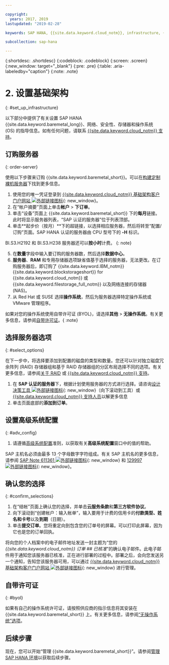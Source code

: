 ```yaml
---

copyright:
  years: 2017, 2019
lastupdated: "2019-02-28"

keywords: SAP HANA, {{site.data.keyword.cloud_notm}}, infrastructure, {{site.data.keyword.baremetal_short}}, SAP-certified infrastructure, deployment, BYOL,

subcollection: sap-hana

---
```


{:shortdesc: .shortdesc}
{:codeblock: .codeblock}
{:screen: .screen}
{:new_window: target="_blank"}
{:pre: .pre}
{:table: .aria-labeledby="caption"}
{:note: .note}

# 2. 设置基础架构
{: #set_up_infrastructure}

以下部分中提供了有关设置 SAP HANA {{site.data.keyword.baremetal_long}}、网络、安全性、存储器和操作系统 (OS) 的指导信息。如有任何问题，请联系 [{{site.data.keyword.cloud_notm}} 支持](/docs/get-support?topic=get-support-getting-customer-support#getting-customer-support)。

## 订购服务器
{: order-server}

使用以下步骤来订购 {{site.data.keyword.baremetal_short}}。可以在[构建定制裸机服务器](/docs/bare-metal?topic=bare-metal-ordering-baremetal-server#ordering-baremetal-server)下找到更多信息。

1. 使用您的唯一凭证登录到 [{{site.data.keyword.cloud_notm}} 基础架构客户门户网站 ![外部链接图标](../../icons/launch-glyph.svg "外部链接图标")](https://control.softlayer.com){: new_window}。
2. 在“帐户摘要”页面上单击**帐户** > **下订单**。
3. 单击“设备”页面上 {{site.data.keyword.baremetal_short}} 下的**每月**链接。此时将显示服务器列表，“SAP 认证的服务器”位于列表顶部。
4. 单击**起步价（按月）**下的超链接，以选择相应服务器，然后将转至“配置/订购”页面。SAP HANA 认证的服务器由 CPU 型号下的 **-H** 标识。  

BI.S3.H2192 和 BI.S3.H238 服务器还可以**按小时**计费。
{: note}

5. 在**数量**字段中输入要订购的服务器数，然后选择**数据中心**。
6. **服务器**、**RAM** 和专用存储器选项缺省值基于选择的服务器，无法更改。在订购服务器后，即订购了 {{site.data.keyword.IBM_notm}} {{site.data.keyword.blockstorageshort}} for {{site.data.keyword.cloud_notm}} 或 {{site.data.keyword.filestorage_full_notm}} 以及网络连接的存储器 (NAS)。
7. 从 Red Hat 或 SUSE 选择**操作系统**，然后为服务器选择特定操作系统或 VMware 管理程序。

如果对您的操作系统使用自带许可证 (BYOL)，请选择**其他** > **无操作系统**。有关更多信息，请参阅[自带许可证](#byol)。{ :note}

## 选择服务器选项
{: #select_options}

在下一步中，将选择要添加到配置的磁盘的类型和数量。您还可以针对独立磁盘冗余阵列 (RAID) 存储器组和基于 RAID 存储器组的分区布局选择不同的选项。有关更多信息，请参阅[关于 RAID](/docs/bare-metal?topic=bare-metal-about-raid#about-raid) 或 [{{site.data.keyword.cloud_notm}} 支持](/docs/get-support?topic=get-support-getting-customer-support#getting-customer-support)。

1. 在 **SAP 认证的服务器**下，根据计划使用服务器的方式进行选择。请咨询[设计决策工具 ![外部链接图标](../../icons/launch-glyph.svg "外部链接图标")](https://github.com/ibm-cloud-architecture/infrastructure-design-decision-tool){: new_window}（向下滚动到工具）或 [{{site.data.keyword.cloud_notm}} 支持人员](/docs/get-support?topic=get-support-getting-customer-support#getting-customer-support)以解更多信息
2. 单击页面底部的**添加到订单**。

## 设置高级系统配置
{: #adv_config}

1. 请遵循[高级系统配置](/docs/bare-metal?topic=bare-metal-ordering-baremetal-server#ordering-baremetal-server)准则，以获取有关**高级系统配置**窗口中的值的帮助。

SAP 主机名必须由最多 13 个字母数字字符组成。有关 SAP 主机名的更多信息，请参阅 [SAP Note 611361 ![外部链接图标](../../icons/launch-glyph.svg "外部链接图标")](https://launchpad.support.sap.com/#/611361){: new_window} 和 [129997 ![外部链接图标](../../icons/launch-glyph.svg "外部链接图标")](https://launchpad.support.sap.com/#/129997){: new_window}。

## 确认您的选择
{: #confirm_selections}

1. 在“结帐”页面上确认您的选择，并单击**云服务条款**和**第三方软件协议**。
2. 向下滚动到“创建帐户：输入帐单”，输入要用于计费的信用卡的**付款类型、姓名和卡号**以及**到期**（日期）。
3. 单击**提交订单**。您将重定向到包含您的订单号的屏幕。可以打印此屏幕，因为它也是您的订单回执。

将向您的个人档案中的电子邮件地址发送一封主题为“您的 _{{site.data.keyword.cloud_notm}} 订单 ## 已核准_”的确认电子邮件。此电子邮件用于通知您该服务器已核准，正在进行部署的过程中。部署之后，会向您发送另一个通知，告知您该服务器可用，可以通过 [{{site.data.keyword.cloud_notm}} 基础架构客户门户网站 ![外部链接图标](../../icons/launch-glyph.svg "外部链接图标")](https://control.softlayer.com){: new_window} 进行管理。

## 自带许可证
{: #byol}

如果有自己的操作系统许可证，请按照供应商的指示信息将其安装在 {{site.data.keyword.baremetal_short}} 上。有关更多信息，请参阅[“无操作系统”选项](/docs/bare-metal?topic=bare-metal-how-to-install-an-operating-system-on-a-no-os-server-#bm-no-os)。

## 后续步骤

现在，您可以开始“管理 {{site.data.keyword.baremetal_short}}”。请参阅[管理 SAP HANA 环境](/docs/infrastructure/sap-hana?topic=sap-hana-manage_environment#manage_environment)以获取后续步骤。
